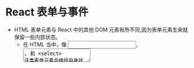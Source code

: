 # React 表单与事件

- HTML 表单元素与 React 中的其他 DOM 元素有所不同,因为表单元素生来就保留一些内部状态。
  - 在 HTML 当中，像 <input>, <textarea>, 和 <select> 这类表单元素会维持自身状态，并根据用户输入进行更新。
  - 但在React中，可变的状态通常保存在组件的状态属性中，并且只能用 setState() 方法进行更新。

## Select 下拉菜单
- 在 React 中，不使用 selected 属性，而在根 select 标签上用 value 属性来表示选中项。

## 多个表单
- 当你有处理多个 input 元素时，你可以通过给每个元素添加一个 name 属性，来让处理函数根据 event.target.name 的值来选择做什么

## React 事件
- 当你需要从子组件中更新父组件的 state 时，你需要在父组件通过创建事件句柄 (handleChange) ，并作为 prop (updateStateProp) 传递到你的子组件上。